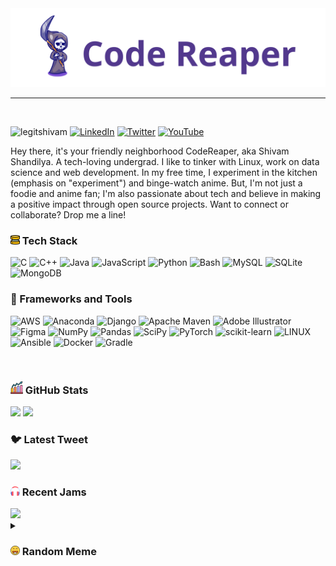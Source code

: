 <img src="./assets/banner.svg">

---
<br>

<img src="https://komarev.com/ghpvc/?username=legitshivam&label=Profile%20views&color=0e75b6&style=flat" alt="legitshivam" /> [![LinkedIn](https://img.shields.io/badge/LinkedIn-%230077B5.svg?logo=linkedin&logoColor=white)](https://linkedin.com/in/legitShivam) [![Twitter](https://img.shields.io/badge/Twitter-%231DA1F2.svg?logo=Twitter&logoColor=white)](https://twitter.com/legitShivam) [![YouTube](https://img.shields.io/badge/YouTube-%23FF0000.svg?logo=YouTube&logoColor=white)](https://youtube.com/@legitShivam)

Hey there, it's your friendly neighborhood CodeReaper, aka Shivam Shandilya. A tech-loving undergrad. I like to tinker with Linux, work on data science and web development. In my free time, I experiment in the kitchen (emphasis on "experiment") and binge-watch anime. But, I'm not just a foodie and anime fan; I'm also passionate about tech and believe in making a positive impact through open source projects. Want to connect or collaborate? Drop me a line!

### <img src="./assets/tech-stack.png" width="15"> Tech Stack

![C](https://img.shields.io/badge/c-%2300599C.svg?style=for-the-badge&logo=c&logoColor=white) 
![C++](https://img.shields.io/badge/c++-%2300599C.svg?style=for-the-badge&logo=c%2B%2B&logoColor=white) 
![Java](https://img.shields.io/badge/java-%23ED8B00.svg?style=for-the-badge&logo=java&logoColor=white)
![JavaScript](https://img.shields.io/badge/javascript-%23323330.svg?style=for-the-badge&logo=javascript&logoColor=%23F7DF1E)
![Python](https://img.shields.io/badge/python-3670A0?style=for-the-badge&logo=python&logoColor=ffdd54)
![Bash](https://img.shields.io/badge/bash-%23121011.svg?style=for-the-badge&logo=gnu-bash&logoColor=white)
![MySQL](https://img.shields.io/badge/mysql-%2300f.svg?style=for-the-badge&logo=mysql&logoColor=white)
![SQLite](https://img.shields.io/badge/sqlite-%2307405e.svg?style=for-the-badge&logo=sqlite&logoColor=white)
![MongoDB](https://img.shields.io/badge/MongoDB-%234ea94b.svg?style=for-the-badge&logo=mongodb&logoColor=white)

### 🧰 Frameworks and Tools


![AWS](https://img.shields.io/badge/AWS-%23FF9900.svg?style=for-the-badge&logo=amazon-aws&logoColor=white)
![Anaconda](https://img.shields.io/badge/Anaconda-%2344A833.svg?style=for-the-badge&logo=anaconda&logoColor=white)
![Django](https://img.shields.io/badge/django-%23092E20.svg?style=for-the-badge&logo=django&logoColor=white)
![Apache Maven](https://img.shields.io/badge/Apache%20Maven-C71A36?style=for-the-badge&logo=Apache%20Maven&logoColor=white)
![Adobe Illustrator](https://img.shields.io/badge/illustrator-%23FF9A00.svg?style=for-the-badge&logo=adobeillustrator&logoColor=white)
![Figma](https://img.shields.io/badge/figma-%23F24E1E.svg?style=for-the-badge&logo=figma&logoColor=white)
![NumPy](https://img.shields.io/badge/numpy-%23013243.svg?style=for-the-badge&logo=numpy&logoColor=white)
![Pandas](https://img.shields.io/badge/pandas-%23150458.svg?style=for-the-badge&logo=pandas&logoColor=white)
![SciPy](https://img.shields.io/badge/SciPy-%230C55A5.svg?style=for-the-badge&logo=scipy&logoColor=%white)
![PyTorch](https://img.shields.io/badge/PyTorch-%23EE4C2C.svg?style=for-the-badge&logo=PyTorch&logoColor=white)
![scikit-learn](https://img.shields.io/badge/scikit--learn-%23F7931E.svg?style=for-the-badge&logo=scikit-learn&logoColor=white)
![LINUX](https://img.shields.io/badge/Linux-FCC624?style=for-the-badge&logo=linux&logoColor=black)
![Ansible](https://img.shields.io/badge/ansible-%231A1918.svg?style=for-the-badge&logo=ansible&logoColor=white)
![Docker](https://img.shields.io/badge/docker-%230db7ed.svg?style=for-the-badge&logo=docker&logoColor=white)
![Gradle](https://img.shields.io/badge/Gradle-02303A.svg?style=for-the-badge&logo=Gradle&logoColor=white)

<br>

### <img src="./assets/stats.png" width="20"> GitHub Stats

<p float="center">
 <img  width="400" src="https://github-readme-stats.vercel.app/api?username=legitshivam&theme=onedark&hide_border=true&include_all_commits=false&count_private=true">
 <img width="400" src="https://github-readme-streak-stats.herokuapp.com/?user=legitshivam&theme=onedark&hide_border=true">
</p>

### 🐦 Latest Tweet

<p float="center">
  <img width="400px" src="https://gtce.itsvg.in/api?username=legitShivam">
</p>

### <img src="./assets/headphone.png" width="15">  Recent Jams

<a href="https://spotify-github-profile.vercel.app/api/view?uid=317etvzfyzlzpq537kptm27sloby&redirect=true">
  <img width="400" src="https://spotify-github-profile.vercel.app/api/view?uid=317etvzfyzlzpq537kptm27sloby&cover_image=true&theme=novatorem&show_offline=false&background_color=121212&interchange=true&bar_color=53b14f&bar_color_cover=false">
</a>

<details>
  <summary><h3> <img src="./assets/smile.png" width="15">  Random Meme </h3></summary>
  <img src="https://rm.up.railway.app/" width="512"/>
</details>
